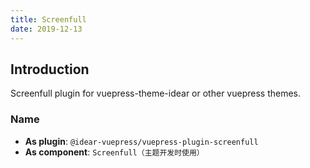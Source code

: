 ```yaml
---
title: Screenfull
date: 2019-12-13
---
```


## Introduction

Screenfull plugin for vuepress-theme-idear or other vuepress themes.

### Name

- **As plugin**: `@idear-vuepress/vuepress-plugin-screenfull`
- **As component**: `Screenfull（主题开发时使用）`